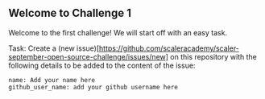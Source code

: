 ## Welcome to Challenge 1

Welcome to the first challenge! 
We will start off with an easy task. 

Task: 
Create a (new issue)[https://github.com/scaleracademy/scaler-september-open-source-challenge/issues/new] on this repository with the following details to be added to the content of the issue: 

```
name: Add your name here
github_user_name: add your github username here
```
